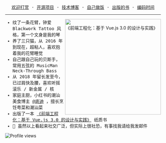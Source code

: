 <p align="center">
  <samp>
    <a href="https://github.com/chengpeiquan/sponsor">欢迎打赏</a> ·
    <a href="https://chengpeiquan.com/projects">开源项目</a> ·
    <a href="https://chengpeiquan.com/articles/1">技术博客</a> ·
    <a href="https://chengpeiquan.com/cookbooks/1">自己做饭</a> ·
    <a href="https://chengpeiquan.com/article/the-story-of-the-book-learning-vue3">出版的书</a> ·
    <a href="https://wakatime.com/@chengpeiquan">编码时间</a>
  </samp>
</p>

<hr />

<img src="https://cdn.chengpeiquan.com/img/2025/01/202501012317610.jpg?x-oss-process=image/interlace,1" width="310" alt="《前端工程化：基于 Vue.js 3.0 的设计与实践》" align="right" />

<samp>
  <ul>
    <li>纹了一条花臂，钟爱 Blackwork Tattoo 风格，第一个文身是我的琴</li>
    <li>养了三只猫，从 2016 年到现在，超粘人，喜欢抱着我的花臂睡觉</li>
    <li>自己跟自己玩的贝斯手，常用五弦的 MusicMan Neck-Through Bass</li>
    <li>从 2018 年留长发至今，已过肩快及腰，喜欢听摇滚乐 / 新金属 / 核</li>
    <li>家庭主厨，小红书的潮汕美食博主 <a href="https://github.com/chengpeiquan/cooking-cookbook">@底迪</a> ，擅长烹饪粤菜和潮汕菜</li>
    <li>出版了一本 <a href="https://union-click.jd.com/jdc?e=jdext-1638352360249409536-0-1&p=JF8BARkJK1olXwQBUVpdAE8SAF8IGVMRXgICV24ZVxNJXF9RXh5UHw0cSgYYXBcIWDoXSQVJQwYAXFpeDEsUHDZNRwYlX1JEIQg5XCt0ZAlqUiVNX0FQACsWTkcbM28BG1kdXAcCU11tCEoWA2sNGFgTXDYyVFttWiXPtdnQvuoJiayNgdbKOEonA2gBGVkdXwEHVFdeAXsXC2s4zfWBiI69je743uG51uK4ztK-ibiEZG5tC3tMVjtBXkcVWgQLVlpeCkwWAGoAHlodWQQFSF9BCHsXAm4KE1gWWgQGOltdCUoVAGoBElh7XwcDVltdDksXAV8IK1glA2gDB1heWkweVgFVQgkdX00BHTBdDUgXAW4OHF8lXwcDVlxtOA">《前端工程化：基于 Vue.js 3.0 的设计与实践》</a> 纸质书</li>
    <li>🌚 虽然以上看起来社交广泛，但实际上很社恐，有事找我请给我发邮件</li>
  </ul>
</samp>

<img src="https://komarev.com/ghpvc/?username=chengpeiquan&color=111111&abbreviated=true" alt="Profile views" />
